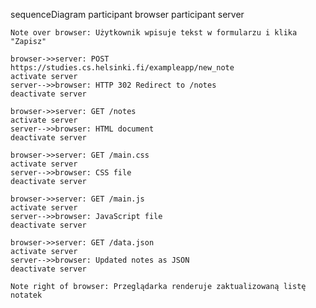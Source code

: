 sequenceDiagram
    participant browser
    participant server

    Note over browser: Użytkownik wpisuje tekst w formularzu i klika "Zapisz"

    browser->>server: POST https://studies.cs.helsinki.fi/exampleapp/new_note
    activate server
    server-->>browser: HTTP 302 Redirect to /notes
    deactivate server

    browser->>server: GET /notes
    activate server
    server-->>browser: HTML document
    deactivate server

    browser->>server: GET /main.css
    activate server
    server-->>browser: CSS file
    deactivate server

    browser->>server: GET /main.js
    activate server
    server-->>browser: JavaScript file
    deactivate server

    browser->>server: GET /data.json
    activate server
    server-->>browser: Updated notes as JSON
    deactivate server

    Note right of browser: Przeglądarka renderuje zaktualizowaną listę notatek
